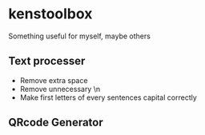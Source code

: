 # kenstoolbox
Something useful for myself, maybe others

## Text processer
  - Remove extra space
  - Remove unnecessary \n
  - Make first letters of every sentences capital correctly

## QRcode Generator

